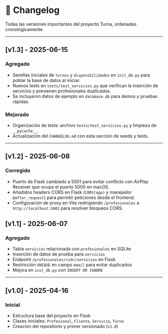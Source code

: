 # 📓 Changelog

Todas las versiones importantes del proyecto Turna, ordenadas cronológicamente.

---

## [v1.3] - 2025-06-15

### Agregado
- Semillas iniciales de `turnos` y `disponibilidades` en `init_db.py` para poblar la base de datos al iniciar.
- Nuevos tests en `tests/test_servicios.py` que verifican la inserción de servicios y previenen profesionales duplicados.
- Se incluyeron datos de ejemplo en `database.db` para demos y pruebas rápidas.

### Mejorado
- Organización de tests: archivo `tests/test_servicios.py` y limpieza de `__pycache__`.
- Actualización del `CHANGELOG.md` con esta sección de seeds y tests.

---

## [v1.2] - 2025-06-08
### Corregido
- Puerto de Flask cambiado a 5001 para evitar conflicto con AirPlay Receiver que ocupa el puerto 5000 en macOS.
- Añadidos headers CORS en Flask (`CORS(app)` y manejador `@after_request`) para permitir peticiones desde el frontend.
- Configuración de proxy en Vite redirigiendo `/profesionales` a `http://localhost:5001` para resolver bloqueos CORS.


## [v1.1] - 2025-06-07

### Agregado
- Tabla `servicios` relacionada con `profesionales` en SQLite
- Inserción de datos de prueba para `servicios`
- Endpoint `/profesionales/<id>/servicios` en Flask
- Restricción `UNIQUE` en campo `email` para evitar duplicados
- Mejora en `init_db.py` con `INSERT OR IGNORE`

---

## [v1.0] - 2025-04-16

### Inicial
- Estructura base del proyecto en Flask
- Clases iniciales: `Profesional`, `Cliente`, `Servicio`, `Turno`
- Creación del repositorio y primer versionado (`v1.0`)

